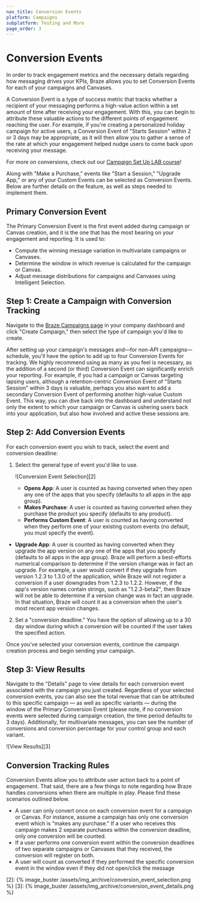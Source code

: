 ```yaml
---
nav_title: Conversion Events
platform: Campaigns
subplatform: Testing and More
page_order: 3
---
```

# Conversion Events
In order to track engagement metrics and the necessary details regarding how messaging drives your KPIs, Braze allows you to set Conversion Events for each of your campaigns and Canvases.

A Conversion Event is a type of success metric that tracks whether a recipient of your messaging performs a high-value action within a set amount of time after receiving your engagement. With this, you can begin to attribute these valuable actions to the different points of engagement reaching the user. For example, if you're creating a personalized holiday campaign for active users, a Conversion Event of "Starts Session" within 2 or 3 days may be appropriate, as it will then allow you to gather a sense of the rate at which your engagement helped nudge users to come back upon receiving your message.

For more on conversions, check out our [Campaign Set Up LAB course](http://lab.braze.com/campaign-setup-delivery-targeting-conversions)!

Along with "Make a Purchase,” events like "Start a Session,” "Upgrade App," or any of your Custom Events can be selected as Conversion Events. Below are further details on the feature, as well as steps needed to implement them.

## Primary Conversion Event
The Primary Conversion Event is the first event added during campaign or Canvas creation, and it is the one that has the most bearing on your engagement and reporting. It is used to:

- Compute the winning message variation in multivariate campaigns or Canvases.
- Determine the window in which revenue is calculated for the campaign or Canvas.
- Adjust message distributions for campaigns and Canvases using Intelligent Selection.

## Step 1: Create a Campaign with Conversion Tracking
Navigate to the [Braze Campaigns page][1] in your company dashboard and click "Create Campaign," then select the type of campaign you'd like to create.

After setting up your campaign's messages and—for non-API campaigns—schedule, you'll have the option to add up to four Conversion Events for tracking. We highly recommend using as many as you feel is necessary, as the addition of a second (or third) Conversion Event can significantly enrich your reporting. For example, if you had a campaign or Canvas targeting lapsing users, although a retention-centric Conversion Event of "Starts Session" within 3 days is valuable, perhaps you also want to add a secondary Conversion Event of performing another high-value Custom Event. This way, you can dive back into the dashboard and understand not only the extent to which your campaign or Canvas is ushering users back into your application, but also how involved and active these sessions are.

## Step 2: Add Conversion Events

For each conversion event you wish to track, select the event and conversion deadline:

1. Select the general type of event you'd like to use.

	![Conversion Event Selection][2]

	- __Opens App__: A user is counted as having converted when they open any one of the apps that you specify (defaults to all apps in the app group).
	- __Makes Purchase__: A user is counted as having converted when they purchase the product you specify (defaults to any product).
	- __Performs Custom Event__: A user is counted as having converted when they perform one of your existing custom events (no default, you must specify the event).
  - __Upgrade App__: A user is counted as having converted when they upgrade the app version on any one of the apps that you specify (defaults to all apps in the app group). Braze will perform a best-efforts numerical comparison to determine if the version change was in fact an upgrade. For example, a user would convert if they upgrade from version 1.2.3 to 1.3.0 of the application, while Braze will not register a conversion if a user downgrades from 1.2.3 to 1.2.2. However, if the app's version names contain strings, such as "1.2.3-beta2", then Braze will not be able to determine if a version change was in fact an upgrade. In that situation, Braze will count it as a conversion when the user's most recent app version changes.

2. Set a "conversion deadline." You have the option of allowing up to a 30 day window during which a conversion will be counted if the user takes the specified action.  

Once you've selected your conversion events, continue the campaign creation process and begin sending your campaign.

## Step 3: View Results

Navigate to the "Details" page to view details for each conversion event associated with the campaign you just created. Regardless of your selected conversion events, you can also see the total revenue that can be attributed to this specific campaign — as well as specific variants — during the window of the Primary Conversion Event (please note, if no conversion events were selected during campaign creation, the time period defaults to 3 days). Additionally, for multivariate messages, you can see the number of conversions and conversion percentage for your control group and each variant.

![View Results][3]

## Conversion Tracking Rules

Conversion Events allow you to attribute user action back to a point of engagement. That said, there are a few things to note regarding how Braze handles conversions when there are multiple in play. Please find these scenarios outlined below.

- A user can only convert once on each conversion event for a campaign or Canvas. For instance, assume a campaign has only one conversion event which is "makes any purchase." If a user who receives this campaign makes 2 separate purchases within the conversion deadline, only one conversion will be counted.
- If a user performs one conversion event within the conversion deadlines of two separate campaigns or Canvases that they received, the conversion will register on both.
- A user will count as converted if they performed the specific conversion event in the window even if they did not open/click the message

[1]: https://dashboard-01.braze.com/engagement/campaigns/ "Campaigns Page"
[2]: {% image_buster /assets/img_archive/conversion_event_selection.png %}
[3]: {% image_buster /assets/img_archive/conversion_event_details.png %}
